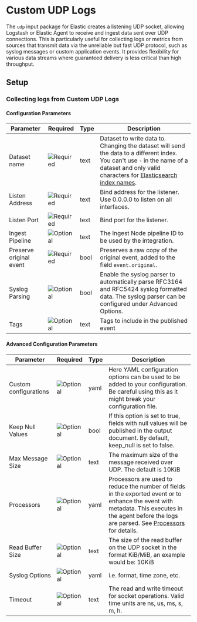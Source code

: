 # Custom UDP Logs

The `udp` input package for Elastic creates a listening UDP socket, allowing Logstash or Elastic Agent to receive and ingest data sent over UDP connections. This is particularly useful for collecting logs or metrics from sources that
transmit data via the unreliable but fast UDP protocol, such as syslog messages or custom application events. It provides flexibility for various data streams where guaranteed delivery is less critical than high throughput.


## Setup

### Collecting logs from Custom UDP Logs


#### Configuration Parameters

| Parameter |  Required | Type | Description |
| --- | --- | --- | --- |
| Dataset name | ![Required](https://img.shields.io/badge/✔-93c93e?style=flat) | text | Dataset to write data to. Changing the dataset will send the data to a different index. You can't use `-` in the name of a dataset and only valid characters for [Elasticsearch index names](https://www.elastic.co/guide/en/elasticsearch/reference/current/docs-index_.html).   |
| Listen Address | ![Required](https://img.shields.io/badge/✔-93c93e?style=flat) | text | Bind address for the listener. Use 0.0.0.0 to listen on all interfaces.   |
| Listen Port | ![Required](https://img.shields.io/badge/✔-93c93e?style=flat) | text | Bind port for the listener.   |
| Ingest Pipeline | ![Optional](https://img.shields.io/badge/✘-fed10c?style=flat) | text | The Ingest Node pipeline ID to be used by the integration.   |
| Preserve original event | ![Required](https://img.shields.io/badge/✔-93c93e?style=flat) | bool | Preserves a raw copy of the original event, added to the field `event.original`.  |
| Syslog Parsing | ![Optional](https://img.shields.io/badge/✘-fed10c?style=flat) | bool | Enable the syslog parser to automatically parse RFC3164 and RFC5424 syslog formatted data. The syslog parser can be configured under Advanced Options.  |
| Tags | ![Optional](https://img.shields.io/badge/✘-fed10c?style=flat) | text | Tags to include in the published event  |

#### Advanced Configuration Parameters

| Parameter |  Required | Type | Description |
| --- | --- | --- | --- |
| Custom configurations | ![Optional](https://img.shields.io/badge/✘-fed10c?style=flat) | yaml | Here YAML configuration options can be used to be added to your configuration. Be careful using this as it might break your configuration file.   |
| Keep Null Values | ![Optional](https://img.shields.io/badge/✘-fed10c?style=flat) | bool | If this option is set to true, fields with null values will be published in the output document. By default, keep_null is set to false.  |
| Max Message Size | ![Optional](https://img.shields.io/badge/✘-fed10c?style=flat) | text | The maximum size of the message received over UDP. The default is 10KiB  |
| Processors | ![Optional](https://img.shields.io/badge/✘-fed10c?style=flat) | yaml | Processors are used to reduce the number of fields in the exported event or to enhance the event with metadata. This executes in the agent before the logs are parsed. See [Processors](https://www.elastic.co/guide/en/beats/filebeat/current/filtering-and-enhancing-data.html) for details.   |
| Read Buffer Size | ![Optional](https://img.shields.io/badge/✘-fed10c?style=flat) | text | The size of the read buffer on the UDP socket in the format KiB/MiB, an example would be: 10KiB   |
| Syslog Options | ![Optional](https://img.shields.io/badge/✘-fed10c?style=flat) | yaml | i.e. format, time zone, etc.  |
| Timeout | ![Optional](https://img.shields.io/badge/✘-fed10c?style=flat) | text | The read and write timeout for socket operations. Valid time units are ns, us, ms, s, m, h.  |


